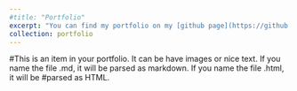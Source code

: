 ```yaml
---
#title: "Portfolio"
excerpt: "You can find my portfolio on my [github page](https://github.com/Kindred-Yi)"
collection: portfolio
---
```


#This is an item in your portfolio. It can be have images or nice text. If you name the file .md, it will be parsed as markdown. If you name the file .html, it will be #parsed as HTML. 
